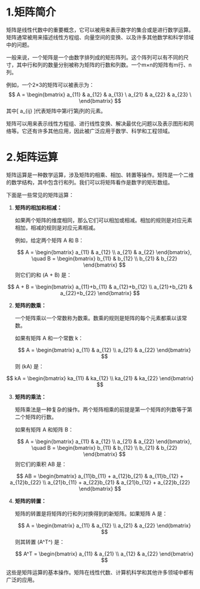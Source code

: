 # 1.矩阵简介

矩阵是线性代数中的重要概念，它可以被用来表示数字的集合或是进行数学运算。矩阵通常被用来描述线性方程组、向量空间的变换、以及许多其他数学和科学领域中的问题。

一般来说，一个矩阵是一个由数字排列成的矩形阵列。这个阵列可以有不同的尺寸，其中行和列的数量分别被称为矩阵的行数和列数。一个m×n的矩阵有m行、n列。

例如，一个2×3的矩阵可以被表示为：
$$
A = \begin{bmatrix} a_{11} & a_{12} & a_{13} \ a_{21} & a_{22} & a_{23} \ \end{bmatrix}
$$
其中[ a_{ij} ]代表矩阵中第i行第j列的元素。

矩阵可以用来表示线性方程组、进行线性变换、解决最优化问题以及表示图形和网络等。它还有许多其他应用，因此被广泛应用于数学、科学和工程领域。

# 2.矩阵运算

矩阵运算是一种数学运算，涉及矩阵的相乘、相加、转置等操作。矩阵是一个二维的数学结构，其中包含行和列。我们可以将矩阵看作是数字的矩形数组。

下面是一些常见的矩阵运算：

1. **矩阵的相加和相减：**

   如果两个矩阵的维度相同，那么它们可以相加或相减。相加的规则是对应元素相加，相减的规则是对应元素相减。

   例如，给定两个矩阵 A 和 B：

   $$
   A = \begin{bmatrix} a_{11} & a_{12} \\ a_{21} & a_{22} \end{bmatrix}, \quad
   B = \begin{bmatrix} b_{11} & b_{12} \\ b_{21} & b_{22} \end{bmatrix}
   $$
   则它们的和 \(A + B\) 是：
   
$$
A + B = \begin{bmatrix} a_{11}+b_{11} & a_{12}+b_{12} \\ a_{21}+b_{21} & a_{22}+b_{22} \end{bmatrix}
$$


2. **矩阵的数乘：**

   一个矩阵乘以一个常数称为数乘。数乘的规则是矩阵的每个元素都乘以该常数。

   如果有矩阵 A 和一个常数 k：

   $$
   A = \begin{bmatrix} a_{11} & a_{12} \\ a_{21} & a_{22} \end{bmatrix}
   $$
   则 \(kA\) 是：
   
$$
   kA = \begin{bmatrix} ka_{11} & ka_{12} \\ ka_{21} & ka_{22} \end{bmatrix}
$$


3. **矩阵的乘法：**

   矩阵乘法是一种复杂的操作。两个矩阵相乘的前提是第一个矩阵的列数等于第二个矩阵的行数。

   如果有矩阵 A 和矩阵 B：

   $$
   A = \begin{bmatrix} a_{11} & a_{12} \\ a_{21} & a_{22} \end{bmatrix}, \quad
   B = \begin{bmatrix} b_{11} & b_{12} \\ b_{21} & b_{22} \end{bmatrix}
   $$
   则它们的乘积 AB 是：
   
$$
AB = \begin{bmatrix} a_{11}b_{11} + a_{12}b_{21} & a_{11}b_{12} + a_{12}b_{22} \\ a_{21}b_{11} + a_{22}b_{21} & a_{21}b_{12} + a_{22}b_{22} \end{bmatrix}
$$


4. **矩阵的转置：**

   矩阵的转置是将矩阵的行和列对换得到的新矩阵。如果矩阵 A 是：

   $$
   A = \begin{bmatrix} a_{11} & a_{12} \\ a_{21} & a_{22} \end{bmatrix}
   $$
   则其转置 \(A^T^\) 是：
   
   $$
   A^T = \begin{bmatrix} a_{11} & a_{21} \\ a_{12} & a_{22} \end{bmatrix}
   $$
   
   

这些是矩阵运算的基本操作。矩阵在线性代数、计算机科学和其他许多领域中都有广泛的应用。